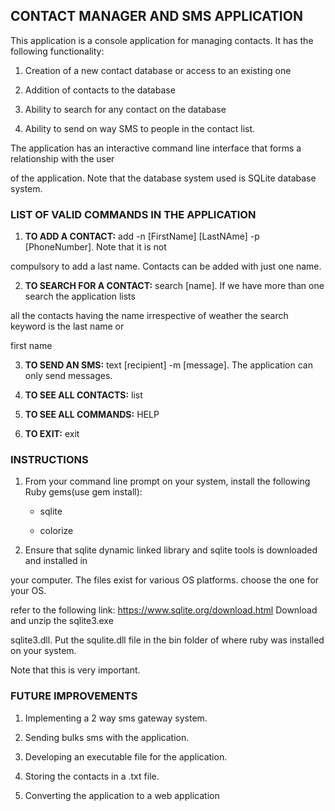 
## CONTACT MANAGER AND SMS APPLICATION


This application is a console application for managing contacts. It has the following functionality:

1. Creation of a new contact database or access to an existing one 

2. Addition of contacts to the database

3. Ability to search for any contact on the database

4. Ability to send on way SMS to people in the contact list.


The application has an interactive command line interface that forms a relationship with the user 

of the application. Note that the database system used is SQLite database system.
					

### LIST OF VALID COMMANDS IN THE APPLICATION


1. **TO ADD A CONTACT:** add -n [FirstName] [LastNAme] -p [PhoneNumber]. Note that it is not

compulsory to add a last name. Contacts can be added with just one name.

2. **TO SEARCH FOR A CONTACT:** search [name]. If we have more than one search the application lists

all the contacts having the  name irrespective of weather the search keyword is the last name or

first name

3. **TO SEND AN SMS:** text [recipient] -m [message]. The application can only send messages.

4. **TO SEE ALL CONTACTS:** list

5. **TO SEE ALL COMMANDS:** HELP

6. **TO EXIT:** exit 


### INSTRUCTIONS

1. From your command line prompt on your system, install the following Ruby gems(use gem install): 

	* sqlite

	* colorize

2. Ensure that sqlite dynamic linked library and sqlite tools is downloaded and installed in 

your computer. The files exist for various OS platforms. choose the one for your OS.

refer to the  following link: https://www.sqlite.org/download.html Download and  unzip the sqlite3.exe

sqlite3.dll. Put the squlite.dll file in the bin folder of where ruby was installed on your system.

Note that this is very important.



### FUTURE IMPROVEMENTS 
	
1. Implementing a 2 way sms gateway system.

2. Sending bulks sms with the application.

3. Developing an executable file for the application.

4. Storing the contacts in a .txt file.

5. Converting the application to a web application







 

